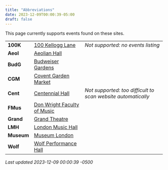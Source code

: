 ```yaml
---
title: "Abbreviations"
date: 2023-12-09T00:00:39-05:00
draft: false
---
```


This page currently supports events found on these sites.

|   |       | |
|:--------------|:------|:--|
| **100K** | [100 Kellogg Lane](https://100kellogglane.com/) | *Not supported: no events listing*
| **Aeol** | [Aeolian Hall](https://aeolianhall.ca/) | 
| **BudG** | [Budweiser Gardens](https://www.budweisergardens.com/) | 
| **CGM** | [Covent Garden Market](https://coventmarket.com/) | 
| **Cent** | [Centennial Hall](https://centennialhall.london.ca/london-event-listings.html) | *Not supported: too difficult to scan website automatically*
| **FMus** | [Don Wright Faculty of Music](http://www.events.westernu.ca/events/music/) | 
| **Grand** | [Grand Theatre](https://www.grandtheatre.com/) | 
| **LMH** | [London Music Hall](http://londonmusichall.com/) | 
| **Museum** | [Museum London](https://museumlondon.ca/) | 
| **Wolf** | [Wolf Performance Hall](https://www.lpl.ca/services-spaces/featured-spaces/wolf-performance-hall) | 

_Last updated 2023-12-09 00:00:39 -0500_
